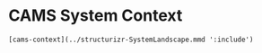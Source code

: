 # CAMS System Context

```mermaid
[cams-context](../structurizr-SystemLandscape.mmd ':include')
```
